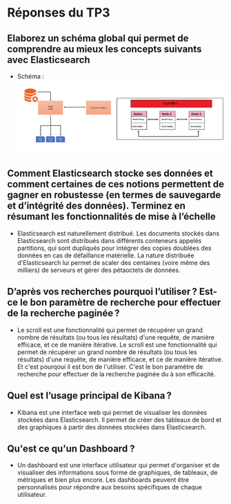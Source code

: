 # Réponses du TP3

## Elaborez un schéma global qui permet de comprendre au mieux les concepts suivants avec Elasticsearch

- Schéma :
<img src='./Schema.PNG'></img>

## Comment Elasticsearch stocke ses données et comment certaines de ces notions permettent de gagner en robustesse (en termes de sauvegarde et d’intégrité des données). Terminez en résumant les fonctionnalités de mise à l’échelle

- Elasticsearch est naturellement distribué. Les documents stockés dans Elasticsearch sont distribués dans différents conteneurs appelés partitions, qui sont dupliqués pour intégrer des copies doublées des données en cas de défaillance matérielle. La nature distribuée d'Elasticsearch lui permet de scaler des centaines (voire même des milliers) de serveurs et gérer des pétaoctets de données.

## D’après vos recherches pourquoi l’utiliser ? Est-ce le bon paramètre de recherche pour effectuer de la recherche paginée ?

- Le scroll est une fonctionnalité qui permet de récupérer un grand nombre de résultats (ou tous les résultats) d'une requête, de manière efficace, et ce de manière itérative. Le scroll est une fonctionnalité qui permet de récupérer un grand nombre de résultats (ou tous les résultats) d'une requête, de manière efficace, et ce de manière itérative. Et c'est pourqoui il est bon de l'utiliser. C'est le bon paramètre de recherche pour effectuer de la recherche paginée du à son efficacité.

## Quel est l’usage principal de Kibana ?

- Kibana est une interface web qui permet de visualiser les données stockées dans Elasticsearch. Il permet de créer des tableaux de bord et des graphiques à partir des données stockées dans Elasticsearch.

## Qu'est ce qu'un Dashboard ?

- Un dashboard est une interface utilisateur qui permet d'organiser et de visualiser des informations sous forme de graphiques, de tableaux, de métriques et bien plus encore. Les dashboards peuvent être personnalisés pour répondre aux besoins spécifiques de chaque utilisateur.